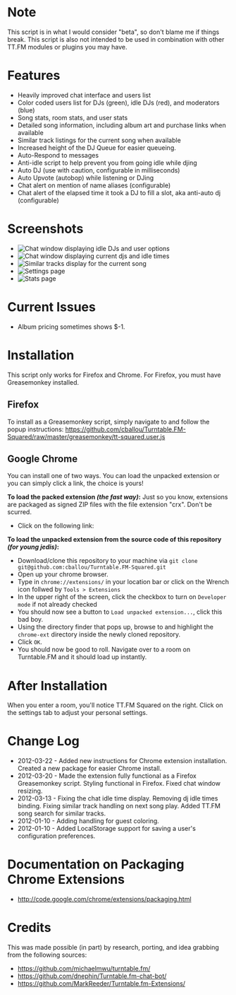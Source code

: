 Note
====

This script is in what I would consider "beta", so don't blame me if things break. This script is also not intended to be used
in combination with other TT.FM modules or plugins you may have.

Features
========
* Heavily improved chat interface and users list
* Color coded users list for DJs (green), idle DJs (red), and moderators (blue)
* Song stats, room stats, and user stats
* Detailed song information, including album art and purchase links when available
* Similar track listings for the current song when available
* Increased height of the DJ Queue for easier queueing.
* Auto-Respond to messages
* Anti-idle script to help prevent you from going idle while djing
* Auto DJ (use with caution, configurable in milliseconds)
* Auto Upvote (autobop) while listening or DJing
* Chat alert on mention of name aliases (configurable)
* Chat alert of the elapsed time it took a DJ to fill a slot, aka anti-auto dj (configurable)

Screenshots
===========
* ![Chat window displaying idle DJs and user options](https://github.com/cballou/Turntable.FM-Squared/blob/master/screenshots/screenshot-chat-user-options.jpg)
* ![Chat window displaying current djs and idle times](https://github.com/cballou/Turntable.FM-Squared/blob/master/screenshots/screenshot-chat-window.jpeg)
* ![Similar tracks display for the current song](https://github.com/cballou/Turntable.FM-Squared/blob/master/screenshots/screenshot-similar-track-search.jpg)
* ![Settings page](https://github.com/cballou/Turntable.FM-Squared/blob/master/screenshots/screenshot-settings.jpg)
* ![Stats page](https://github.com/cballou/Turntable.FM-Squared/blob/master/screenshots/screenshot-stats.jpg)

Current Issues
==============

* Album pricing sometimes shows $-1.

Installation
============

This script only works for Firefox and Chrome.
For Firefox, you must have Greasemonkey installed.

Firefox
-------
To install as a Greasemonkey script, simply navigate to and follow the popup instructions:
https://github.com/cballou/Turntable.FM-Squared/raw/master/greasemonkey/tt-squared.user.js

Google Chrome
-------------
You can install one of two ways. You can load the unpacked extension or you can simply click a link, the choice is yours!

**To load the packed extension *(the fast way)*:**
Just so you know, extensions are packaged as signed ZIP files with the file extension "crx". Don't be scurred.

* Click on the following link: 

**To load the unpacked extension from the source code of this repository *(for young jedis)*:**

* Download/clone this repository to your machine via `git clone git@github.com:cballou/Turntable.FM-Squared.git`
* Open up your chrome browser.
* Type in `chrome://extensions/` in your location bar or click on the Wrench icon follwed by `Tools > Extensions`
* In the upper right of the screen, click the checkbox to turn on `Developer mode` if not already checked
* You should now see a button to `Load unpacked extension...`, click this bad boy.
* Using the directory finder that pops up, browse to and highlight the `chrome-ext` directory inside the newly cloned repository.
* Click `OK`.
* You should now be good to roll. Navigate over to a room on Turntable.FM and it should load up instantly.

After Installation
==================
When you enter a room, you'll notice TT.FM Squared on the right. Click on the settings tab to adjust your personal settings.

Change Log
==========

* 2012-03-22 - Added new instructions for Chrome extension installation. Created a new package for easier Chrome install. 
* 2012-03-20 - Made the extension fully functional as a Firefox Greasemonkey script. Styling functional in Firefox. Fixed chat window resizing.
* 2012-03-13 - Fixing the chat idle time display. Removing dj idle times binding. Fixing similar track handling on next song play. Added TT.FM song search for similar tracks.
* 2012-01-10 - Adding handling for guest coloring.
* 2012-01-10 - Added LocalStorage support for saving a user's configuration preferences.

Documentation on Packaging Chrome Extensions
============================================

* http://code.google.com/chrome/extensions/packaging.html

Credits
=======
This was made possible (in part) by research, porting, and idea grabbing from the following sources:

* https://github.com/michaelmwu/turntable.fm/
* https://github.com/dnephin/Turntable.fm-chat-bot/
* https://github.com/MarkReeder/Turntable.fm-Extensions/

